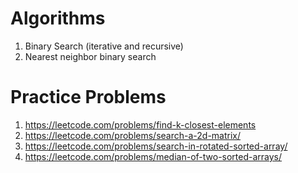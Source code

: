 # Algorithms
1. Binary Search (iterative and recursive)
2. Nearest neighbor binary search

# Practice Problems
1. https://leetcode.com/problems/find-k-closest-elements
2. https://leetcode.com/problems/search-a-2d-matrix/
3. https://leetcode.com/problems/search-in-rotated-sorted-array/
4. https://leetcode.com/problems/median-of-two-sorted-arrays/

